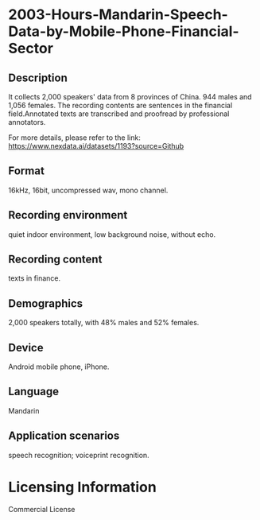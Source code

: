 # 2003-Hours-Mandarin-Speech-Data-by-Mobile-Phone-Financial-Sector


## Description
It collects 2,000 speakers' data from 8 provinces of China. 944 males and 1,056 females. The recording contents are sentences in the financial field.Annotated texts are transcribed and proofread by professional annotators.

For more details, please refer to the link: https://www.nexdata.ai/datasets/1193?source=Github


## Format
16kHz, 16bit, uncompressed wav, mono channel.

## Recording environment
quiet indoor environment, low background noise, without echo.

## Recording content
texts in finance.

## Demographics
2,000 speakers totally, with 48% males and 52% females.

## Device
Android mobile phone, iPhone.

## Language
Mandarin

## Application scenarios
speech recognition; voiceprint recognition.

# Licensing Information
Commercial License
